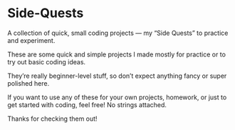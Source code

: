 # Side-Quests
A collection of quick, small coding projects — my “Side Quests” to practice and experiment.


These are some quick and simple projects I made mostly for practice or to try out basic coding ideas.

They’re really beginner-level stuff, so don’t expect anything fancy or super polished here.

If you want to use any of these for your own projects, homework, or just to get started with coding, feel free! No strings attached.

Thanks for checking them out!
